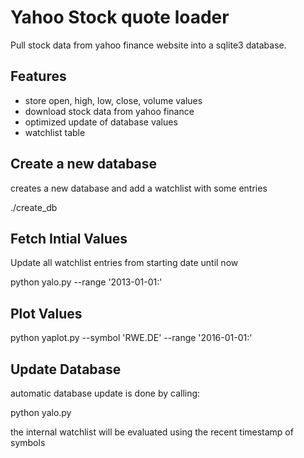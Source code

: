 # Yahoo Stock quote loader #

Pull stock data from yahoo finance website into a sqlite3 database.

## Features ##

* store open, high, low, close, volume values
* download stock data from yahoo finance
* optimized update of database values
* watchlist table


## Create a new database ##

creates a new database and add a watchlist with some entries

./create_db


## Fetch Intial Values ##

Update all watchlist entries from starting date until now

python yalo.py --range '2013-01-01:'


## Plot Values ##

python yaplot.py --symbol 'RWE.DE' --range '2016-01-01:'


## Update Database ##

automatic database update is done by calling:

python yalo.py

the internal watchlist will be evaluated using the recent timestamp of symbols


